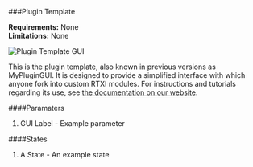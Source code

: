###Plugin Template

**Requirements:** None  
**Limitations:** None  

![Plugin Template GUI](plugin-template.png)

<!--start-->
This is the plugin template, also known in previous versions as MyPluginGUI. It is designed to provide a simplified interface with which anyone fork into custom RTXI modules. For instructions and tutorials regarding its use, see [the documentation on our website](http://rtxi.org/docs/tutorials/2015/04/15/understanding-plugin-template/). 
<!--end-->

####Paramaters
1. GUI Label - Example parameter

####States
1. A State - An example state
